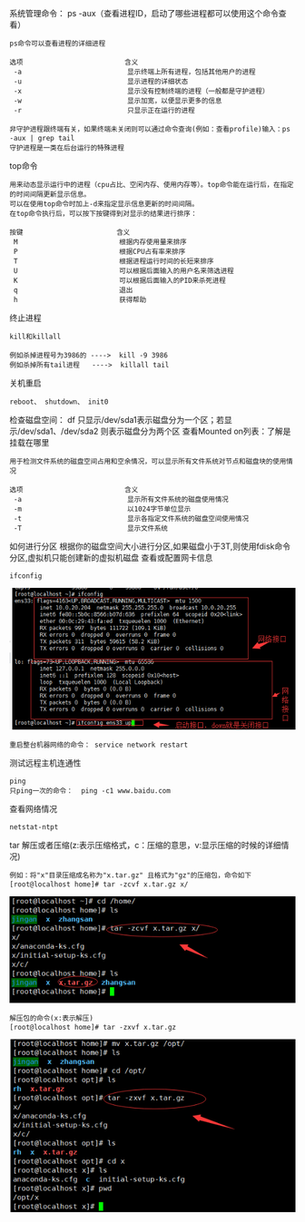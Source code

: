 系统管理命令： ps -aux（查看进程ID，启动了哪些进程都可以使用这个命令查看）

    ps命令可以查看进程的详细进程
    
    选项                         含义
     -a                          显示终端上所有进程，包括其他用户的进程
     -u                          显示进程的详细状态
     -x                          显示没有控制终端的进程（一般都是守护进程）
     -w                          显示加宽，以便显示更多的信息
     -r                          只显示正在运行的进程   
    
    非守护进程跟终端有关，如果终端未关闭则可以通过命令查询(例如：查看profile)输入：ps -aux | grep tail
    守护进程是一类在后台运行的特殊进程
     
top命令

    用来动态显示运行中的进程（cpu占比、空闲内存、使用内存等）。top命令能在运行后，在指定的时间间隔更新显示信息。
    可以在使用top命令时加上-d来指定显示信息更新的时间间隔。
    在top命令执行后，可以按下按键得到对显示的结果进行排序：
    
    按键                       含义
     M                         根据内存使用量来排序
     P                         根据CPU占有率来排序
     T                         根据进程运行时间的长短来排序
     U                         可以根据后面输入的用户名来筛选进程
     K                         可以根据后面输入的PID来杀死进程
     q                         退出
     h                         获得帮助
     
终止进程

    kill和killall
    
    例如杀掉进程号为3986的 ---->  kill -9 3986
    例如杀掉所有tail进程   ---->  killall tail
关机重启

    reboot、 shutdown、 init0
    
检查磁盘空间： df
    只显示/dev/sda1表示磁盘分为一个区；若显示/dev/sda1、/dev/sda2 则表示磁盘分为两个区
    查看Mounted on列表：了解是挂载在哪里

    用于检测文件系统的磁盘空间占用和空余情况，可以显示所有文件系统对节点和磁盘块的使用情况
    
    选项                         含义
     -a                          显示所有文件系统的磁盘使用情况
     -m                          以1024字节单位显示
     -t                          显示各指定文件系统的磁盘空间使用情况
     -T                          显示文件系统
     
如何进行分区
	根据你的磁盘空间大小进行分区,如果磁盘小于3T,则使用fdisk命令分区,虚拟机只能创建新的虚拟机磁盘
查看或配置网卡信息

    ifconfig
    
![ifconfig](../picture/ifconfig.png)
    
    重启整台机器网络的命令： service network restart
   
测试远程主机连通性

    ping
    只ping一次的命令：  ping -c1 www.baidu.com
    
查看网络情况

    netstat-ntpt
    
tar 解压或者压缩(z:表示压缩格式，c：压缩的意思，v:显示压缩的时候的详细情况)

    例如：将"x"目录压缩成名称为"x.tar.gz" 且格式为"gz"的压缩包，命令如下
    [root@localhost home]# tar -zcvf x.tar.gz x/

![tar](../picture/tar.png)    

    解压包的命令(x:表示解压) 
    [root@localhost home]# tar -zxvf x.tar.gz
    
![tarx](../picture/tarx.png)

    
